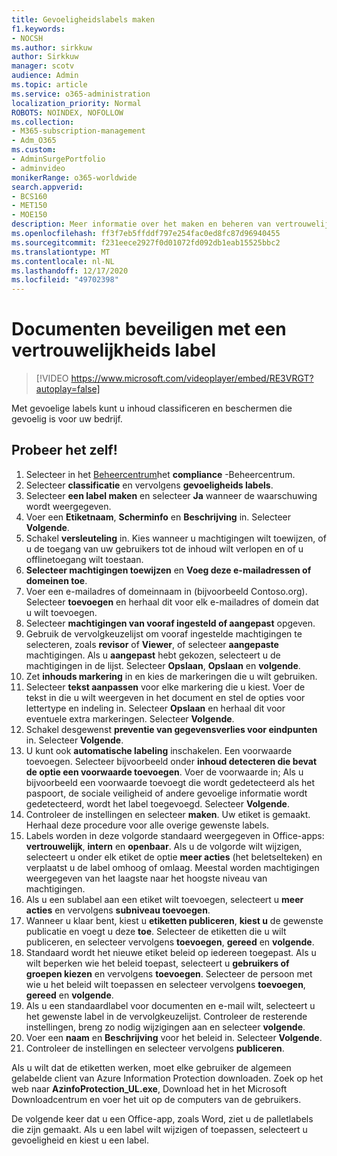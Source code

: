 ```yaml
---
title: Gevoeligheidslabels maken
f1.keywords:
- NOCSH
ms.author: sirkkuw
author: Sirkkuw
manager: scotv
audience: Admin
ms.topic: article
ms.service: o365-administration
localization_priority: Normal
ROBOTS: NOINDEX, NOFOLLOW
ms.collection:
- M365-subscription-management
- Adm_O365
ms.custom:
- AdminSurgePortfolio
- adminvideo
monikerRange: o365-worldwide
search.appverid:
- BCS160
- MET150
- MOE150
description: Meer informatie over het maken en beheren van vertrouwelijkheids labels.
ms.openlocfilehash: ff3f7eb5ffddf797e254fac0ed8fc87d96940455
ms.sourcegitcommit: f231eece2927f0d01072fd092db1eab15525bbc2
ms.translationtype: MT
ms.contentlocale: nl-NL
ms.lasthandoff: 12/17/2020
ms.locfileid: "49702398"
---
```

# <a name="protect-documents-with-sensitivity-labels"></a>Documenten beveiligen met een vertrouwelijkheids label

> [!VIDEO https://www.microsoft.com/videoplayer/embed/RE3VRGT?autoplay=false]

Met gevoelige labels kunt u inhoud classificeren en beschermen die gevoelig is voor uw bedrijf.

## <a name="try-it"></a>Probeer het zelf!

1. Selecteer in het [Beheercentrum](https://admin.microsoft.com)het **compliance** -Beheercentrum.
1. Selecteer **classificatie** en vervolgens **gevoeligheids labels**.
1. Selecteer **een label maken** en selecteer **Ja** wanneer de waarschuwing wordt weergegeven.
1. Voer een **Etiketnaam**, **Scherminfo** en **Beschrijving** in. Selecteer **Volgende**.
1. Schakel **versleuteling** in. Kies wanneer u machtigingen wilt toewijzen, of u de toegang van uw gebruikers tot de inhoud wilt verlopen en of u offlinetoegang wilt toestaan.
1. **Selecteer machtigingen toewijzen** en **Voeg deze e-mailadressen of domeinen toe**.
1. Voer een e-mailadres of domeinnaam in (bijvoorbeeld Contoso.org).  Selecteer **toevoegen** en herhaal dit voor elk e-mailadres of domein dat u wilt toevoegen.
1. Selecteer **machtigingen van vooraf ingesteld of aangepast** opgeven.
1. Gebruik de vervolgkeuzelijst om vooraf ingestelde machtigingen te selecteren, zoals **revisor** of **Viewer**, of selecteer **aangepaste** machtigingen. Als u **aangepast** hebt gekozen, selecteert u de machtigingen in de lijst. Selecteer **Opslaan**, **Opslaan** en **volgende**.
1. Zet **inhouds markering** in en kies de markeringen die u wilt gebruiken.
1. Selecteer **tekst aanpassen** voor elke markering die u kiest. Voer de tekst in die u wilt weergeven in het document en stel de opties voor lettertype en indeling in. Selecteer **Opslaan** en herhaal dit voor eventuele extra markeringen. Selecteer **Volgende**.
1. Schakel desgewenst **preventie van gegevensverlies voor eindpunten** in. Selecteer **Volgende**.
1. U kunt ook **automatische labeling** inschakelen. Een voorwaarde toevoegen. Selecteer bijvoorbeeld onder **inhoud detecteren die bevat** **de optie een voorwaarde toevoegen**. Voer de voorwaarde in; Als u bijvoorbeeld een voorwaarde toevoegt die wordt gedetecteerd als het paspoort, de sociale veiligheid of andere gevoelige informatie wordt gedetecteerd, wordt het label toegevoegd. Selecteer **Volgende**.
1. Controleer de instellingen en selecteer **maken**. Uw etiket is gemaakt. Herhaal deze procedure voor alle overige gewenste labels.
1. Labels worden in deze volgorde standaard weergegeven in Office-apps: **vertrouwelijk**, **intern** en **openbaar**. Als u de volgorde wilt wijzigen, selecteert u onder elk etiket de optie **meer acties** (het beletselteken) en verplaatst u de label omhoog of omlaag. Meestal worden machtigingen weergegeven van het laagste naar het hoogste niveau van machtigingen.
1. Als u een sublabel aan een etiket wilt toevoegen, selecteert u **meer acties** en vervolgens **subniveau toevoegen**.
1. Wanneer u klaar bent, kiest u **etiketten publiceren**, **kiest u** de gewenste publicatie en voegt u deze **toe**. Selecteer de etiketten die u wilt publiceren, en selecteer vervolgens **toevoegen**, **gereed** en **volgende**.
1. Standaard wordt het nieuwe etiket beleid op iedereen toegepast. Als u wilt beperken wie het beleid toepast, selecteert u **gebruikers of groepen kiezen** en vervolgens **toevoegen**. Selecteer de persoon met wie u het beleid wilt toepassen en selecteer vervolgens **toevoegen**, **gereed** en **volgende**.
1. Als u een standaardlabel voor documenten en e-mail wilt, selecteert u het gewenste label in de vervolgkeuzelijst. Controleer de resterende instellingen, breng zo nodig wijzigingen aan en selecteer **volgende**.
1. Voer een **naam** en **Beschrijving** voor het beleid in. Selecteer **Volgende**.
1. Controleer de instellingen en selecteer vervolgens **publiceren**.

Als u wilt dat de etiketten werken, moet elke gebruiker de algemeen gelabelde client van Azure Information Protection downloaden. Zoek op het web naar **AzinfoProtection_UL.exe**, Download het in het Microsoft Downloadcentrum en voer het uit op de computers van de gebruikers.

De volgende keer dat u een Office-app, zoals Word, ziet u de palletlabels die zijn gemaakt. Als u een label wilt wijzigen of toepassen, selecteert u gevoeligheid en kiest u een label.

